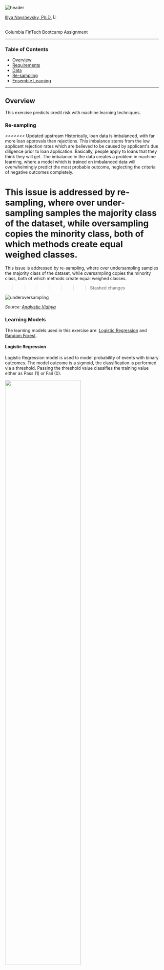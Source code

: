 ![header](https://capsule-render.vercel.app/api?type=waving&color=gradient&width=1000&height=200&section=header&text=Machine%20Learning%20-%20Classification&fontSize=30&fontColor=black)

<!-- header is made with: https://github.com/kyechan99/capsule-render -->

[Illya Nayshevsky, Ph.D.](http://www.illya.bio) [<img src="https://cdn2.auth0.com/docs/media/connections/linkedin.png" alt="LinkedIn -  Illya Nayshevsky" width=15/>](https://www.linkedin.com/in/illyanayshevskyy/)

<br>
Columbia FinTech Bootcamp Assignment

---

### Table of Contents
* [Overview](#overview)
* [Requirements](#requirements)
* [Data](#data)
* [Re-sampling](#re-sampling)
* [Ensemble Learning](#ensemble-learning)


---

## Overview

This exercise predicts credit risk with machine learning techniques. 

### Re-sampling

<<<<<<< Updated upstream
Historically, loan data is imbalanced, with far more loan approvals than rejections. This imbalance stems from the low applicant rejection rates which are believed to be caused by applicant's due diligence prior to loan application. Basically, people apply to loans that they think they will get. The imbalance in the data creates a problem in machine learning, where a model which is trained on imbalanced data will overwhelmingly predict the most probable outcome, neglecting the criteria of negative outcomes completely.

This issue is addressed by re-sampling, where over under-sampling samples the majority class of the dataset, while oversampling copies the minority class, both of which methods create equal weighed classes.  
=======
This issue is addressed by re-sampling, where over undersampling samples the majority class of the dataset, while oversampling copies the minority class, both of which methods create equal weighed classes.  
>>>>>>> Stashed changes

![underoversampling](https://miro.medium.com/max/725/1*H6XodlitlGDl9YdbwaZLMw.png)

*Source: [Analystic Vidhya](https://www.analyticsvidhya.com/blog/2020/07/10-techniques-to-deal-with-class-imbalance-in-machine-learning/)*

### Learning Models

The learning models used in this exercise are: [Logistic Regression](https://en.wikipedia.org/wiki/Logistic_regression) and [Random Forest](https://en.wikipedia.org/wiki/Random_forest).

#### Logistic Regression

Logistic Regression model is used to model probability of events with binary outcomes. The model outcome is a sigmoid, the classification is performed via a threshold. Passing the threshold value classifies the training value either as Pass (1) or Fail (0).

<img src="img/logit.png" width=70%>
 
#### Random Forest 

Random Forest model constructs a multitude of decision trees at training time and outputs a the mode (classification) or the mean (regression) of the individual trees. Random Forest model corrects the over-fitting problem in machine learning. The training data passes through *n*-number of "Trees", returning weighed classes, upon which the final classification is made.

<img src="img/randomforest.png" width=70%>

### Ensemble Learners

[Ensemble learning](https://en.wikipedia.org/wiki/Ensemble_learning) is a machine learning process that utilizes multiple models in order to optimize learning results. Ensemble learners use classifier algorithms, that are strategically arranged in order to increase learning rate, accuracy or precision, compared to using those algorithms alone.

---

## Requirements

Latest version of [Anaconda](https://www.anaconda.com/products/individual) or [Conda](https://docs.conda.io/en/latest/) are required. [Jupyter Notebook](https://jupyter.org/) or [Jupyter Lab](https://jupyterlab.readthedocs.io/en/stable/) must be installed.


```python
numpy==1.20.2 
pandas==1.2.4 

# scikit-learn : machine learning in python; predictive data analysis
scikit-learn==0.24.2 

# imbalanced-learn : provides tools when dealing with classification with imbalanced classes
imbalanced-learn==0.8.0 
```

### Installing requirements

All requirements for this assignment can be installed in a conda environment, along with other requirements for other CU FinTech assignments.

It is important to create a new conda enviroment prior to installing requirements from <code>requirements.txt</code> file, in order to preserve the current requirements in your <code>(base)</code> environment.

Creating a new environmental and installing requirements can be done in one step:

```python
conda create --name <env> --file requirements.txt
```

If you already have an environment that you prefer to use, you can install the requirements into that environment like this:

```python
conda install --file requirements.txt
```

---

## Data

Analytical data was provided, and was sourced from LendingClub.
Data was prepared in similar was for both [Re-sampling](#re-sampling) and [Ensemble Learning](#ensemble-learning) machine learning methods.

### Data preparation

1. Encoding non-numerical data - create columns and fill binary

```python
# get non-numerical data types
list(df_data_types[df_data_types.iloc[:,0] != 'float64'].index)

# beatification of non-numerical data
pd.get_dummies(df : pd.DataFrame, columns : list)
```

2. <code>X</code> and <code>y</code> split - independent and dependent variables

3. Train/test split (75/25 split)

```python
from sklearn.model_selection import train_test_split

# train_test_split returns train/test X: pd.DataFrame and y: pd.Series 
train_test_split(X : pd.DataFrame , y : pd.Series, random_state : int)
```

4. Scaling data - standardize features by removing the mean and scaling to unit variance

```python
from sklearn.preprocessing import StandardScaler

# Create instance and fit the scaler
scaler = StandardScaler()
X_scaler = scaler.fit(X_train : pd.DataFrame)

# apply StandardScaler() to scale the data
X_train_scaled = X_scaler.transform(X_train : pd.DataFrame)
X_test_scaled = X_scaler.transform(X_test : pd.DataFrame)
```

The scaler has produced a normalized X training and testing datasets.

---

## Re-sampling

<<<<<<< Updated upstream
Re-sampling was performed on [<code>lending_data.csv</code>](Resources/lending_data.csv) data. The calculations were performed in the [<code>credit_risk_resampling.ipynb</code>](credit_risk_resampling.ipynb) notebook.
=======

### Results


|          Re-sampling type         |        Method       | Balanced acc. score | f1-score | geo. mean | 0 : Pred 0 | 1 : Pred 1 | 0 : Pred 1 | 1 : Pred 0 |
|:---------------------------------:|:-------------------:|:-------------------:|:--------:|:---------:|:----------:|:----------:|:----------:|:----------:|
| None                              | N/A                 |        0.9880       |   0.99   |    0.99   |     581    |    18690   |     11     |     102    |
| Naive Random Oversampling         | RandomOverSampler() |        0.994        |   0.99   |    0.99   |    55915   |    55901   |     329    |     343    |
| SMOTE Oversampling                | SMOTE()             |        0.9945       |   0.99   |    0.99   |    55973   |    55898   |     271    |     346    |
| Undersampling                     | ClusterCentroids()  |        0.9358       |   0.94   |    0.93   |    1891    |    1680    |     17     |     228    |
| Combination (Over/Under)-Sampling | SMOTEEN()           |        0.9983       |   1.00   |    1.00   |    55174   |    55856   |     174    |     11     |


---
>>>>>>> Stashed changes

Re-sampling can be achieved via <code>imbalanced-learn</code> library, which provides a variety of tools for handling imbalanced datasets :  

* Oversampling:
    * <code>RandomOverSampler</code>
    * <code>SMOTE</code>

* Undersampling:
    * <code>ClusterCentroids</code>

* Over/Under-sampling
    * <code>SMOTEEN</code>

### Oversampling
#### RandomOverSampler

[RandomOverSampler()](https://imbalanced-learn.org/stable/references/generated/imblearn.over_sampling.RandomOverSampler.html) randomly over-samples the minority class.

```python
from imblearn.over_sampling import RandomOverSampler

# instantiate oversample
X_resampled, y_resampled = RandomOverSampler(random_state=random_state).fit_resample(X_train_scaled,y_train)
```

#### SMOTE

[SMOTE()](https://imbalanced-learn.org/stable/references/generated/imblearn.over_sampling.SMOTE.html) (Synthetic Minority Over-sampling Technique), originally published in 2002 ([Journal of Artificial Intelligence Research 16 (2002) 321–357](https://arxiv.org/pdf/1106.1813.pdf)), creates synthetic data from minority samples through *K*-nearest neighbors. [K-nearest neighbors](https://en.wikipedia.org/wiki/K-nearest_neighbors_algorithm) is a non-parametric classification method, and consists of *k* closest training samples in data.

```python
from imblearn.over_sampling import SMOTE

# instantiate oversampler
X_resampled, y_resampled = SMOTE(random_state=random_state).fit_resample(X_train_scaled,y_train)
```

### Under-sampling
#### ClusterCentroids

[ClusterCentroids()](https://imbalanced-learn.org/stable/references/generated/imblearn.under_sampling.ClusterCentroids.html) under-sample the majority class by replacing a cluster of majority samples by the cluster centroid of a KMeans algorithm. [K-means clustering](https://en.wikipedia.org/wiki/K-means_clustering) is a method of vector quantization.

```python
from imblearn.under_sampling import ClusterCentroids

# instantiate oversample
X_resampled, y_resampled = ClusterCentroids(random_state=random_state).fit_resample(X_train_scaled,y_train)
```

### Over/Under-sampling
#### SMOTEEN

[SMOTEENN()](https://imbalanced-learn.org/stable/references/generated/imblearn.combine.SMOTEENN.html) combines over/under-sampling using SMOTE and Edited Nearest Neighbors. [Edited Nearest Neighbors](https://machinelearningmastery.com/undersampling-algorithms-for-imbalanced-classification/) is an under-sampling algorithm.

```python
from imblearn.under_sampling import SMOTEENN

# instantiate oversampler
X_resampled, y_resampled = SMOTEENN(random_state=random_state).fit_resample(X_train_scaled,y_train)
```

### Results


|          Re-sampling type         |        Method       | Balanced acc. score | f1-score | geo. mean | 0 : Pred 0 | 1 : Pred 1 | 0 : Pred 1 | 1 : Pred 0 |
|:---------------------------------:|:-------------------:|:-------------------:|:--------:|:---------:|:----------:|:----------:|:----------:|:----------:|
| None                              | N/A                 |        0.9880       |   0.99   |    0.99   |     581    |    18690   |     11     |     102    |
| Naive Random Oversampling         | RandomOverSampler() |        0.994        |   0.99   |    0.99   |    55915   |    55901   |     329    |     343    |
| SMOTE Oversampling                | SMOTE()             |        0.9945       |   0.99   |    0.99   |    55973   |    55898   |     271    |     346    |
| Undersampling                     | ClusterCentroids()  |        0.9358       |   0.94   |    0.93   |    1891    |    1680    |     17     |     228    |
| Combination (Over/Under)-Sampling | SMOTEENN()           |        0.9983       |   1.00   |    1.00   |    55174   |    55856   |     174    |     11     |

The results have shown that SMOTEENN over/under-sampling is the best way to classify predicts credit risk data. 

Although training a Logistic Regression model using imbalanced data produced the fewest false positives, the imbalanced produced a bias. Under-sampling has also produced a small number of false positives, which was caused due to weighing of the true negatives in the dataset. Combination over/under-sampling has produced the best results proportional to the dataset positive and negative classes, and resulted in the best f1-score and geometric mean.

<<<<<<< Updated upstream
---

## Ensemble Learning

Ensable learning was performed on [<code>LoanStats</code>](Resources/LoanStats_2019Q1.csv) data. The calculations were performed in the [<code>credit_risk_ensemble.ipynb</code>](credit_risk_ensemble.ipynb) notebook. 


=======
[Ensemble learning](https://en.wikipedia.org/wiki/Ensemble_learning) is a machine learning process that utilizes multiple models in order to optimize learning results. Ensamble learners use classifier algorithms, that are strategically arranged in order to increase learning rate, accuracy or prescision, compared to using those algorithms alone.

>>>>>>> Stashed changes
### Credit risk prediction 

In this study, <code>loan_status</code> was predicted based on a multitude of other loan applicant criteria. The possible outcomes were binary: <code>high_risk</code> or <code>low_risk</code>. 

Two types of ensemble learners were utilized, and their results were compared. Both are a part of the **imbalanced-learn** library.

1. [BalancedRandomForestClassfier()](https://imbalanced-learn.org/stable/references/generated/imblearn.ensemble.BalancedRandomForestClassifier.html) : a balanced random forest classifier - randomly under-samples data to balance it.
2. [EasyEnsembleClassifier()](https://imbalanced-learn.org/stable/references/generated/imblearn.ensemble.EasyEnsembleClassifier.html) : an ensemble of [Adaptive Boosting](https://en.wikipedia.org/wiki/AdaBoost) (AdaBoost) learners - randomly under-samples data to balance it.

### Balanced Random Forest Classfier

For production run, the <code>n_estimators</code> was wet to 5000 iterations. For reproducibility, the same <code>random_state</code> value was used for all tests.

After [data preparation]("#data"), the ensemble classifier was instantiated and fitted:

```python
from imblearn.ensemble import BalancedRandomForestClassfier
brf = BalancedRandomForestClassfier(n_estimators : int, random_state :  int)
model = brf.fit(X_train_scaled : pd.DataFrame, y_train : pd.Series)
```

The scaled X test data was then passed to the mode:

```python
y_pred = model.predict(X_test_scaled : pd.DataFrame)
```

Balanced Random Forest Classifier has returned the following results:


> Balanced Accuracy = <code>0.787</code>

> Confusion Matrix:

|   | Pred-0 | Pred-1 |
|--:|-------:|-------:|
| **0** |  15556 |   1545 |
| **1** |     35 |     69 |

> *f1* score = <code>0.95</code>

> *geometric mean* score = <code>0.78</code>


### Easy Ensemble Classifier

<<<<<<< Updated upstream
After [data preparation]("#data"), the ensemble classifier was instantiated and fitted:
=======
After [data preparation]("#data"), the enseble classifier was instantiated and fitted:
>>>>>>> Stashed changes

```python
from imblearn.ensemble import EasyEnsembleClassifier
eec = EasyEnsembleClassifier(n_estimators : int, random_state :  int)
model = eec.fit(X_train_scaled : pd.DataFrame, y_train : pd.Series)
```

The scaled X test data was then passed to the mode:

```python
y_pred = model.predict(X_test_scaled : pd.DataFrame)
```

Easy Ensemble Classifier has returned the following results:

> Balanced Accuracy = <code>0.919</code>

> Confusion Matrix:

|   | Pred-0 | Pred-1 |
|--:|-------:|-------:|
| **0** |  16152 |   949 |
| **1** |     11 |     93 |

> *f1* score = <code>0.97</code>

> *geometric mean* score = <code>0.92</code>

### Results 

|                                   | Balanced acc. score | geo. mean | f1-score | 0 : Pred 0 | 1 : Pred 1 | 0 : Pred 1 | 1 : Pred 0 |
|-----------------------------------|:-------------------:|:---------:|:--------:|:----------:|:----------:|:----------:|:----------:|
| Balanced Random Forest Classifier |        0.787        |    0.78   |   0.95   |    15556   |     69     |    1545    |     35     |
| Easy Ensemble Classifier          |        0.919        |    0.92   |   0.97   |    16152   |     93     |     949    |     11     |


<<<<<<< Updated upstream
Comparing Balanced Random Forest Classifier to Easy Ensemble Classifier, it is evident that the latter has outperformed. Easy Ensemble Classifier Balanced Accuracy Score was 16.7% higher than the score produced by Balanced Random Forest Classifier, 0.787 and 0.919 point respectively. <code>BalancedRandomForest()</code> has also produced 62% greater amount of false positives (<code>0 : Pred 1</code>), and 218% more false negatives (<code>1 : Pred 0</code>). The *f1*-score produced by the <code>BalancedRandomForestClassifier()</code> was also 2% lower than that of <code>EasyEnsambleClassifier()</code>.
=======
Comparing Balanced Random Forest Classifier to Easy Ensemble Classifier, it is evident that the latter has ourperformed. Easy Ensemble Classifier Balanced Accuracy Score was 16.7% higher than the score produced by Balanced Random Forest Classifier, 0.787 and 0.919 point respectively. <code>BalancedRandomForest()</code> has also produced 62% greater amount of false positives (<code>0 : Pred 1</code>), and 218% more false negatives (<code>1 : Pred 0</code>). The *f1*-score produced by the <code>BalancedRandomForestClassifier()</code> was also 2% lower than that of <code>EasyEnsambleClassifier()</code>. 
>>>>>>> Stashed changes
